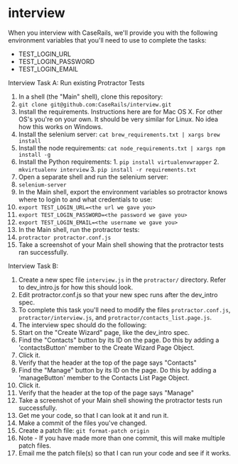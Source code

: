 # interview

When you interview with CaseRails, we'll provide you with the following environment variables that you'll need to use to complete the tasks:
* TEST_LOGIN_URL
* TEST_LOGIN_PASSWORD
* TEST_LOGIN_EMAIL

Interview Task A: Run existing Protractor Tests

1. In a shell (the "Main" shell), clone this repository:
  1. `git clone git@github.com:CaseRails/interview.git`
2. Install the requirements.  Instructions here are for Mac OS X.  For other OS's you're on your own.  It should be very similar for Linux.  No idea how this works on Windows.
  1. Install the selenium server: `cat brew_requirements.txt | xargs brew install`
  2. Install the node requirements: `cat node_requirements.txt | xargs npm install -g`
  3. Install the Python requirements:
    1. `pip install virtualenvwrapper`
    2. `mkvirtualenv interview`
    3. `pip install -r requirements.txt`
3. Open a separate shell and run the selenium server:
  1. `selenium-server`
4. In the Main shell, export the environment variables so protractor knows where to login to and what credentials to use:
  1. `export TEST_LOGIN_URL=<the url we gave you>`
  2. `export TEST_LOGIN_PASSWORD=<the password we gave you>`
  3. `export TEST_LOGIN_EMAIL=<the username we gave you>`
5. In the Main shell, run the protractor tests:
  1. `protractor protractor.conf.js`
6. Take a screenshot of your Main shell showing that the protractor tests ran successfully.

Interview Task B:

1. Create a new spec file `interview.js` in the `protractor/` directory.  Refer to dev_intro.js for how this should look.
2. Edit protractor.conf.js so that your new spec runs after the dev_intro spec.
3. To complete this task you'll need to modify the files `protractor.conf.js`, `protractor/interview.js`, and `protractor/contacts_list.page.js`.
4. The interview spec should do the following:
  1. Start on the "Create Wizard" page, like the dev_intro spec.
  1. Find the "Contacts" button by its ID on the page.  Do this by adding a 'contactsButton' member to the Create Wizard Page Object.
  2. Click it.
  3. Verify that the header at the top of the page says "Contacts"
  4. Find the "Manage" button by its ID on the page.  Do this by adding a 'manageButton' member to the Contacts List Page Object.
  5. Click it.
  6. Verify that the header at the top of the page says "Manage"
5. Take a screenshot of your Main shell showing the protractor tests run successfully.
6. Get me your code, so that I can look at it and run it.
  1. Make a commit of the files you've changed.
  2. Create a patch file: `git format-patch origin`
  3. Note - If you have made more than one commit, this will make multiple patch files.
7. Email me the patch file(s) so that I can run your code and see if it works.
